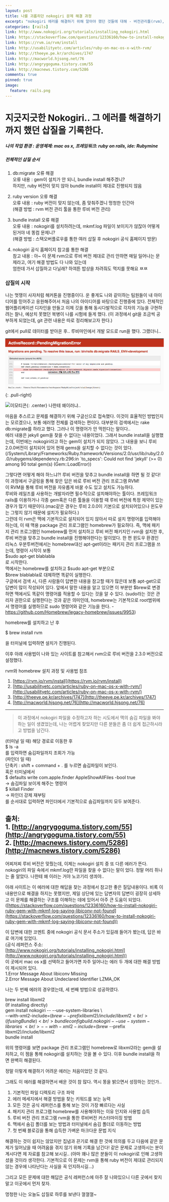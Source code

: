 ```yaml
---
layout: post
title: 나를 괴롭히던 nokogiri 문제 해결 과정
excerpt: "nokogiri 에러를 해결하기 위해 알아야 했던 것들에 대해 - 버전관리툴(rvm), 패키지 관리툴(homebrew/apt-get), 숨김 폴더 관리(in finder, terminal)"
categories: [rails]
link: http://www.nokogiri.org/tutorials/installing_nokogiri.html
link: https://stackoverflow.com/questions/12336160/how-to-install-nokogiri-ruby-gem-with-mkmf-log-saying-libiconv-not-found
link: https://rvm.io/rvm/install
link: http://usabilityetc.com/articles/ruby-on-mac-os-x-with-rvm/
link: http://theeye.pe.kr/archives/1747
link: http://macworld.hjsong.net/76
link: http://angrygoguma.tistory.com/55
link: http://macnews.tistory.com/5286
comments: true
pinned: true
image:
  feature: rails.png
---
```


# 지긋지긋한 Nokogiri.. 그 에러를 해결하기까지 했던 삽질을 기록한다.

##### 나의 작업 환경 : 운영체제: mac os x, 프레임워크: ruby on rails, ide: Rubymine

##### 전체적인 삽질 순서

1. db:migrate 오류 해결<br />
  오류 내용 : gem이 설치가 안 되니, bundle install 해주겠니?<br />
  하지만, ruby 버전이 맞지 않아 bundle install이 제대로 진행되지 않음<br />

2. ruby version 오류 해결<br />
  오류 내용 : ruby 버전이 맞지 않는데, 좀 맞춰주겠니 멍청한 인간아<br />
  (해결 방법 : rvm 버전 관리 툴을 통한 루비 버전 관리)<br />

3. bundle install 오류 해결<br />
  오류 내용 : nokogiri를 설치하려는데, mkmf.log 파일이 보이지가 않잖아 어떻게 된거야 네 똥컴 문제니?<br />
  (해결 방법 : 스택오버플로우를 통한 여러 삽질 후 nokogiri 공식 홈페이지 방문)<br />

4. nokogiri 공식 홈페이지 참고를 통한 해결<br />
  참고 내용 : 아~ 이 문제 rvm으로 루비 버전 제대로 관리 안하면 매일 일어나는 문제라고, 여기 해결 방법도 다 나와 있는데<br /> 엄한데 가서 삽질하고 다닐래? 하여튼 밥상을 차려줘도 먹지를 못해요 ㅉㅉ<br />

### 삽질의 시작

나는 멋쟁이 사자처럼 해커톤을 진행중이다. 운 좋게도 나와 같이하는 팀원들이 내 아이디어를 믿어주고 응원해주어서 처음 나의 아이디어를 바탕으로 진행중에 있다. 전체적인 웹어플리케이션 디자인을 만들고 이제 깃을 통해 동시다발적으로 각자의 기능을 구현하려는 찰나, 예상치 못했던 복병이 나를 시험에 들게 했다. (이 과정에서 git을 조금씩 공부하게 되었는데, git 관련 내용은 따로 정리해보고자 한다.)

git에서 pull로 데이터를 받아온 후.. 루비마인에서 개발 모드로 run을 했다. 그랬더니..

![Smithsonian Image](/img/2017-07-19-1.png)
{: .pull-right}

![이모티콘](http://mblogthumb2.phinf.naver.net/20140408_273/kkyy20455_1396957263255wQqIn_PNG/9.png?type=w2){:  .center} 나한테 왜이러냐..

마음을 추스르고 문제를 해결하기 위해 구글신으로 접속했다. 이것이 효율적인 방법인지는 모르겠으나, 보통 에러명 전체를 검색하는 편이다. 대부분의 검색에서는 rake db:migrate를 하라고 했다. 그러나 이 명령어가 안 먹힌다는 말이다.. <br />에러 내용은 jekyll gem을 찾을 수 없다는 내용이었다. 그래서 bundle install을 실행했는데, 이번에는 nokogiri라고 하는 gem이 설치가 되지 않았다. 그 내용을 보니 루비 2.0.0버전이 설치되어 있어 현재 gems을 설치할 수 없다는 것이 었다.<br />(/System/Library/Frameworks/Ruby.framework/Versions/2.0/usr/lib/ruby/2.0.0/rubygems/dependency.rb:296:in `to_specs': Could not find 'jekyll' (>= 0) among 90 total gem(s) (Gem::LoadError))

그렇다면 어떻게 해야 하느냐?! 루비 버전을 맞추고 bundle install을 하면 될 것 같다!<br />
이 과정에서 구글링을 통해 찾은 답은 바로 루비 버전 관리 프로그램 RVM! <br />
이 RVM을 통해 루비 버전을 자유롭게 바꿀 수도 있고 설치도 가능하다.<br />
루비와 레일즈를 사용하는 개발자라면 필수적으로 설치해야하는 툴이다. 프레임워크 rails를 이용하거나 각종 gem혹은 다른 툴들을 이용할 때 루비 버전에 특정 제약이 있는 경우가 많기 때문이다.(mac같은 경우는 루비 2.0.0이 기본으로 설치되어있으나 윈도우는 그렇지 않기 때문에 설치가 필요하다.) <br />그런데 이 rvm은 맥에 기본적으로 설치되어 있지 않아서 따로 설치 명령어를 입력해야하는데, 이 때 맥용 package 관리 프로그램인 homebrew가 필요하다. 즉, 맥에 패키지 관리 프로그램인 homebrew를 먼저 설치하고 루비 버전 패키지인 rvm을 설치한 후, 루비 버전을 맞추고 bundle install을 진행해야한다는 말이었다. 한 편 윈도우 환경인 리눅스 우분투버전에서는 homebrew대신 apt-get이라는 패키지 관리 프로그램을 쓰는데, 명령어 시작이 보통 <br />
$sudo apt-get blablabla<br />
로 시작한다.<br />
맥에서는 homebrew를 설치하고 $sudo apt-get 부분으로<br />
$brew blablabla로 대체하면 똑같이 실행한다.<br />
구글에서 검색 시, 다른 사람들이 답변한 내용을 참고할 때가 많은데 보통 apt-get으로 답변이 많이 작성되어 있다. 앞에서 말한 내용을 알고 있으면 이 부분만 $brew로 변경하면 맥에서도 똑같이 명령어를 적용할 수 있다는 것을 알 수 있다.
(sudo라는 것은 관리자 권한으로 실행한다는 것과 같은 의미인데, homebrew는 기본적으로 root범위에서 명령어를 실행하므로 sudo 명령어와 같은 기능을 한다. - https://github.com/Homebrew/legacy-homebrew/issues/9953)


homebrew를 설치하고 난 후

$ brew install rvm

을 터미널에 입력하면 설치가 진행된다.

이후 아래 사용법이 나와 있는 사이트를 참고해서 rvm으로 루비 버전을 2.3.0 버전으로 설정했다.

 rvm와 homebrew 설치 과정 및 사용법 참조
  1. [https://rvm.io/rvm/install](https://rvm.io/rvm/install)
  2. [http://usabilityetc.com/articles/ruby-on-mac-os-x-with-rvm/](http://usabilityetc.com/articles/ruby-on-mac-os-x-with-rvm/)
  3. [http://theeye.pe.kr/archives/1747](http://theeye.pe.kr/archives/1747)
  4. [http://macworld.hjsong.net/76](http://macworld.hjsong.net/76)

---

>이 과정에서 nokogiri 파일을 수정하고자 하는 시도에서 맥의 숨김 파일을 봐야 하는 일이 생겼었는데, 나는 어렵게 찾았지만 다른 분들은 좀 더 쉽게 접근하시라고 방법을 남긴다.

(터미널 일 때)
해당 경로로 이동한 후<br />
$ ls -a<br />
를 입력하면 숨김파일까지 조회가 가능<br />
(파인더 일 때)<br />
단축키 : shift + command + . 를 누르면 숨김파일이 보인다.<br />
혹은 터미널에서 <br />
$ defaults write com.apple.finder AppleShowAllFiles -bool true <br />
	-> 숨김파일 보이게 해주는 명령어<br />
$ killall Finder<br />
	-> 파인더 강제 재부팅<br />
를 순서대로 입력하면 파인더에서 기본적으로 숨김파일까지 모두 보여준다.<br />

출처: <br />1. [http://angrygoguma.tistory.com/55](http://angrygoguma.tistory.com/55) <br />
	 2. [http://macnews.tistory.com/5286](http://macnews.tistory.com/5286)
---

어찌저찌 루비 버전은 맞췄는데, 이제는 nokogiri 설치 중 또 다른 에러가 뜬다.
nokogiri의 파일 속에서 mkmf.log란 파일을 찾을 수 없다는 말이 었다. 정말 머리 쥐나는 줄 알았다. 나한테 왜 이러는 거야 노코기리 생킈야..<br />

아래 사이트는 이 에러에 대한 해답을 찾는 과정에서 참고한 좋은 질답내용이다. 비록 이 내용만으로 해결을 하지는 못했지만, 제일 상단에 있는 답변자의 답변이 굉장히 상세하고 이 문제를 해결하는 구조를 이해하는 데에 있어서 아주 큰 도움이 되었다.
([https://stackoverflow.com/questions/12336160/how-to-install-nokogiri-ruby-gem-with-mkmf-log-saying-libiconv-not-found](https://stackoverflow.com/questions/12336160/how-to-install-nokogiri-ruby-gem-with-mkmf-log-saying-libiconv-not-found))

이 답변에 대한 코멘트 중에 nokogiri 공식 문서 주소가 있길래 들어가 봤는데, 답은 바로 여기에 있었다.<br />
(공식 레퍼런스 주소: [http://www.nokogiri.org/tutorials/installing_nokogiri.html](http://www.nokogiri.org/tutorials/installing_nokogiri.html))<br />
이 곳에서 mac os x를 선택하고 들어가면
자주 일어나는 에러 두 개에 대한 해결 방법이 제시되어 있다.<br />
1.Error Message About libiconv Missing<br />
2.Error Message About Undeclared Identifier LZMA_OK

나는 두 번째 에러의 경우였는데, 세 번째 방법으로 성공하였다.

brew install libxml2<br />
(If installing directly)<br />
gem install nokogiri -- --use-system-libraries \ <br />
  --with-xml2-include=$(brew --prefix libxml2)/include/libxml2<br />
(If using Bundle)<br />
bundle config build.nokogiri --use-system-libraries \ <br />
  --with-xml2-include=$(brew --prefix libxml2)/include/libxml2<br />
bundle install<br />

위의 명령어를 보면 package 관리 프로그램인 homebrew로 libxml2라는 gem을 설치하고, 이 젬을 통해 nokogiri를 설치하는 것을 볼 수 있다. 이후 bundle install을 하면 완벽히 해결된다.

정말 이렇게 해결하기 어려운 에러는 처음이었던 것 같다.

그래도 이 에러를 해결하면서 배운 것이 참 많다. 역시 똥을 밝으면서 성장하는 것인가..
1. 기본적인 파일 디렉토리 구조 파악
2. 에러 메세지에서 해결 방법을 찾는 키워드를 보는 능력
3. 모든 것은 공식 레퍼런스를 통해 보는 것이 가장 빠르다는 사실
4. 패키지 관리 프로그램 homebrew를 사용해야하는 이유 인지와 사용법 습득
5. 루비 버전 관리 프로그램 rvm을 통한 루비버전 커스터마이징 방법
6. 맥에서 숨김 폴더를 보는 방법과 터미널에서 숨김 폴더로 이동하는 방법
7. 첫 번째 블로깅을 통해 습득한 가벼운 마크다운 문법 지식

해결하는 것이 쉽지는 않았지만 집념과 끈기로 해결 한 것에 의의를 두고 다음에 같은 문제가 일어났을 때 어려움을 겪지 않기 위해 기록을 남긴다!
같은 문제로 고생하시는 분이 계시다면 제 자료를 참고해 보시길.. (아마 꽤나 많은 분들이 이 nokogiri로 인해 고생하셨을 것이라 생각한다. 기본적으로 이 문제는 rvm을 통해 ruby 버전이 제대로 관리되지 않는 경우에 나타난다는 사실을 꼭 인지하시길...)

그리고 모든 문제에 대한 해답은 공식 레퍼런스에 아주 잘 나와있으니 다른 곳에서 찾지 말고 이곳에서 먼저 찾자.

멍청한 나는 오늘도 삽질로 하루를 보낸다 껄껄껄~
